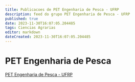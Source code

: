 ```yaml
---
title: Publicacoes de PET Engenharia de Pesca - UFRP
description: feed do grupo PET Engenharia de Pesca - UFRP
published: true
date: 2023-11-30T16:07:05.204485
tags: Ciencias Agrarias
editor: markdown
dateCreated: 2023-11-30T16:07:05.204485
---
```


# PET Engenharia de Pesca
[PET Engenharia de Pesca - UFRP](/grupo/232PETEngenhariadePescaUFRP.md)
